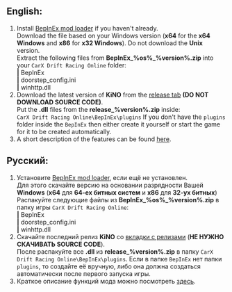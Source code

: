 ## English:
1. Install [BepInEx mod loader](https://github.com/BepInEx/BepInEx/releases) if you haven't already.  
Download the file based on your Windows version (**x64** for the **x64 Windows** and **x86** for **x32 Windows**). Do not download the **Unix** version.   
Extract the following files from **BepInEx_%os%_%version%.zip** into your `CarX Drift Racing Online` folder:  
**|** BepInEx  
**|** doorstep_config.ini  
**|** winhttp.dll
1. Download the latest version of **KiNO** from the [release tab](https://github.com/trbflxr/kino/releases) **(DO NOT DOWNLOAD SOURCE CODE)**.  
Put the **.dll** files from the **release_%version%.zip** inside:   
`CarX Drift Racing Online\BepInEx\plugins`
If you don't have the `plugins` folder inside the `BepInEx` then either create it yourself or start the game for it to be created automatically.  
1. A short description of the features can be found [here](README.md).
## Русский:
1. Установите [BepInEx mod loader](https://github.com/BepInEx/BepInEx/releases), если ещё не установлен.  
Для этого скачайте версию на основании разрядности Вашей **Windows** (**х64** для **64-ех битных систем** и **х86** для **32-ух битных**)  
Распакуйте следующие файлы из **BepInEx_%os%_%version%.zip** в папку игры `CarX Drift Racing Online`:  
**|** BepInEx  
**|** doorstep_config.ini  
**|** winhttp.dll
2. Скачайте последний релиз **KiNO** со [вкладки с релизами](https://github.com/trbflxr/kino/releases) (**НЕ НУЖНО СКАЧИВАТЬ SOURCE CODE**).  
После распакуйте все **.dll** из **release_%version%.zip** в папку `CarX Drift Racing Online\BepInEx\plugins`. Если в папке `BepInEx` нет папки `plugins`, то создайте её вручную, либо она должна создаться автоматически после первого запуска игры.  
3. Краткое описание функций мода можно посмотреть [здесь](README.md).